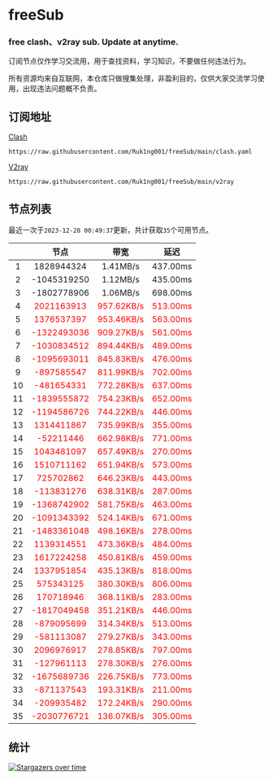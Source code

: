 # freeSub
### free clash、v2ray sub. Update at anytime.

订阅节点仅作学习交流用，用于查找资料，学习知识，不要做任何违法行为。

所有资源均来自互联网，本仓库只做搜集处理，非盈利目的，仅供大家交流学习使用，出现违法问题概不负责。

## 订阅地址
[Clash](https://raw.githubusercontent.com/Ruk1ng001/freeSub/main/clash.yaml)
```
https://raw.githubusercontent.com/Ruk1ng001/freeSub/main/clash.yaml
```
[V2ray](https://raw.githubusercontent.com/Ruk1ng001/freeSub/main/v2ray)
```
https://raw.githubusercontent.com/Ruk1ng001/freeSub/main/v2ray
```

## 节点列表

最近一次于`2023-12-28 00:49:37`更新，共计获取`35`个可用节点。

|  | 节点 | 带宽 | 延迟 |
|:-:|:--:|:--:|:--:|
 | 1 | 1828944324 | 1.41MB/s | 437.00ms |
 | 2 | -1045319250 | 1.12MB/s | 435.00ms |
 | 3 | -1802778906 | 1.06MB/s | 698.00ms |
 | 4 | <font color=red>2021163913</font> | <font color=red>957.62KB/s</font> | <font color=red>513.00ms</font> |
 | 5 | <font color=red>1376537397</font> | <font color=red>953.46KB/s</font> | <font color=red>563.00ms</font> |
 | 6 | <font color=red>-1322493036</font> | <font color=red>909.27KB/s</font> | <font color=red>561.00ms</font> |
 | 7 | <font color=red>-1030834512</font> | <font color=red>894.44KB/s</font> | <font color=red>489.00ms</font> |
 | 8 | <font color=red>-1095693011</font> | <font color=red>845.83KB/s</font> | <font color=red>476.00ms</font> |
 | 9 | <font color=red>-897585547</font> | <font color=red>811.99KB/s</font> | <font color=red>702.00ms</font> |
 | 10 | <font color=red>-481654331</font> | <font color=red>772.28KB/s</font> | <font color=red>637.00ms</font> |
 | 11 | <font color=red>-1839555872</font> | <font color=red>754.23KB/s</font> | <font color=red>652.00ms</font> |
 | 12 | <font color=red>-1194586726</font> | <font color=red>744.22KB/s</font> | <font color=red>446.00ms</font> |
 | 13 | <font color=red>1314411867</font> | <font color=red>735.99KB/s</font> | <font color=red>355.00ms</font> |
 | 14 | <font color=red>-52211446</font> | <font color=red>662.98KB/s</font> | <font color=red>771.00ms</font> |
 | 15 | <font color=red>1043481097</font> | <font color=red>657.49KB/s</font> | <font color=red>270.00ms</font> |
 | 16 | <font color=red>1510711162</font> | <font color=red>651.94KB/s</font> | <font color=red>573.00ms</font> |
 | 17 | <font color=red>725702862</font> | <font color=red>646.23KB/s</font> | <font color=red>443.00ms</font> |
 | 18 | <font color=red>-113831276</font> | <font color=red>638.31KB/s</font> | <font color=red>287.00ms</font> |
 | 19 | <font color=red>-1368742902</font> | <font color=red>581.75KB/s</font> | <font color=red>463.00ms</font> |
 | 20 | <font color=red>-1091343392</font> | <font color=red>524.14KB/s</font> | <font color=red>671.00ms</font> |
 | 21 | <font color=red>-1483361048</font> | <font color=red>498.16KB/s</font> | <font color=red>278.00ms</font> |
 | 22 | <font color=red>1139314551</font> | <font color=red>473.36KB/s</font> | <font color=red>484.00ms</font> |
 | 23 | <font color=red>1617224258</font> | <font color=red>450.81KB/s</font> | <font color=red>459.00ms</font> |
 | 24 | <font color=red>1337951854</font> | <font color=red>435.13KB/s</font> | <font color=red>818.00ms</font> |
 | 25 | <font color=red>575343125</font> | <font color=red>380.30KB/s</font> | <font color=red>806.00ms</font> |
 | 26 | <font color=red>170718946</font> | <font color=red>368.11KB/s</font> | <font color=red>283.00ms</font> |
 | 27 | <font color=red>-1817049458</font> | <font color=red>351.21KB/s</font> | <font color=red>446.00ms</font> |
 | 28 | <font color=red>-879095699</font> | <font color=red>314.34KB/s</font> | <font color=red>513.00ms</font> |
 | 29 | <font color=red>-581113087</font> | <font color=red>279.27KB/s</font> | <font color=red>343.00ms</font> |
 | 30 | <font color=red>2096976917</font> | <font color=red>278.85KB/s</font> | <font color=red>797.00ms</font> |
 | 31 | <font color=red>-127961113</font> | <font color=red>278.30KB/s</font> | <font color=red>276.00ms</font> |
 | 32 | <font color=red>-1675689736</font> | <font color=red>226.75KB/s</font> | <font color=red>773.00ms</font> |
 | 33 | <font color=red>-871137543</font> | <font color=red>193.31KB/s</font> | <font color=red>211.00ms</font> |
 | 34 | <font color=red>-209935482</font> | <font color=red>172.24KB/s</font> | <font color=red>290.00ms</font> |
 | 35 | <font color=red>-2030776721</font> | <font color=red>136.07KB/s</font> | <font color=red>305.00ms</font> |


## 统计

[![Stargazers over time](https://starchart.cc/Ruk1ng001/freeSub.svg)](https://starchart.cc/Ruk1ng001/freeSub)